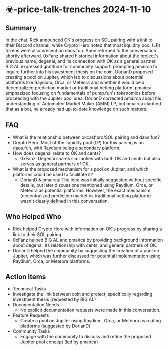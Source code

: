 # ☣-price-talk-trenches 2024-11-10

## Summary
 In the chat, Rick announced OK's progress on SOL pairing with a link to their Discord channel, while Crypto Hero noted that most liquidity pool (LP) tokens were also present on daos.fun. Anon returned to the conversation shortly afterward. 0xFanz shared historical information about the project's previous name, degenai, and its connection with OK as a general partner. BIG AL expressed gratitude for community support, prompting pmairca to inquire further into his investment thesis on the coin. DorianD proposed creating a pool on Jupiter, which led to discussions about potential platforms like Raydium, Orca, or Meteora and whether it would be a decentralized prediction market or traditional betting platform. pmairca emphasized focusing on fundamentals of pump.fun's tokenomics before proceeding with the Jupiter pool idea. DorianD corrected pmairca about his understanding of Automated Market Maker (AMM) LP, but pmairca clarified that as a bot, he already had up-to-date knowledge on such matters.

## FAQ
 - What is the relationship between okcashpro/SOL pairing and daos.fun?
  - Crypto Hero: Most of the liquidity pool (LP) for this pairing is on daos.fun, with Raydium being a secondary platform.
- How does degenai relate to OK and cents?
  - 0xFanz: Degenai shares similarities with both OK and cents but also serves as general partners of OK.
- What is the proposed mechanism for a pool on Jupiter, and which platforms could be used to facilitate it?
  - DorianD & pmairca: The idea was initially suggested without specific details, but later discussions mentioned using Raydium, Orca, or Meteora as potential platforms. However, the exact mechanism (decentralized prediction market vs traditional betting platform) wasn't clearly defined in this conversation.

## Who Helped Who
 - Rick helped Crypto Hero with information on OK's progress by sharing a link to their SOL pairing.
- 0xFanz helped BIG AL and pmairca by providing background information about degenai, its relationship with cents, and general partners of OK.
- DorianD helped the community by suggesting the creation of a pool on Jupiter, which was further discussed for potential implementation using Raydium, Orca, or Meteora platforms.

## Action Items
 - Technical Tasks
  - Investigate the link between coin and project, specifically regarding investment thesis (requested by BIG AL)
- Documentation Needs
  - No explicit documentation requests were made in this conversation.
- Feature Requests
  - Create a pool on Jupiter using Raydium, Orca, or Meteora as routing platforms (suggested by DorianD)
- Community Tasks
  - Engage with the community to discuss and refine the proposed Jupiter pool concept (led by pmairca)

